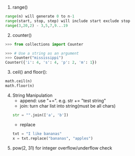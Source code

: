 1. range()
```python
range(n) will generate 0 to n-1
range(start, stop, step) will include start exclude stop
range(3,20,2) - 3,5,7,9...19
```
2. counter()
```python
>>> from collections import Counter

>>> # Use a string as an argument
>>> Counter("mississippi")
Counter({'i': 4, 's': 4, 'p': 2, 'm': 1})
```
3. ceil() and floor(): 
```python
math.ceil(n)
math.floor(n)
```
4. String Manipulation
   - append: use "+=". e.g. str += "test string"
   - join: turn char list into string(must be all chars)
    ```python
    str = "".join(['a', 'b'])
    ```
   - replace
   ```python
   txt = "I like bananas"
   x = txt.replace("bananas", "apples")
   ```
5. pow(2, 31) for integer overflow/underflow check